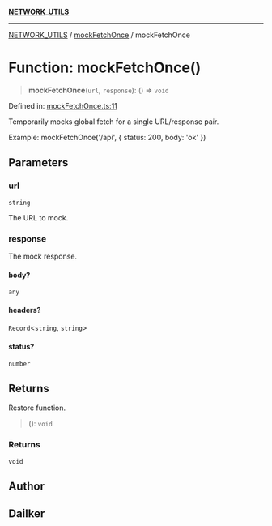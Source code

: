 [**NETWORK_UTILS**](../../README.md)

***

[NETWORK_UTILS](../../README.md) / [mockFetchOnce](../README.md) / mockFetchOnce

# Function: mockFetchOnce()

> **mockFetchOnce**(`url`, `response`): () => `void`

Defined in: [mockFetchOnce.ts:11](https://github.com/dailker/everyutil/blob/2a1290e25c1270a5e1af64099b97f8d5fc086e59/src/network/mockFetchOnce.ts#L11)

Temporarily mocks global fetch for a single URL/response pair.

Example: mockFetchOnce('/api', { status: 200, body: 'ok' })

## Parameters

### url

`string`

The URL to mock.

### response

The mock response.

#### body?

`any`

#### headers?

`Record`\<`string`, `string`\>

#### status?

`number`

## Returns

Restore function.

> (): `void`

### Returns

`void`

## Author

## Dailker
